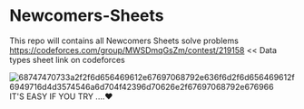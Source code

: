 # Newcomers-Sheets
This repo will contains all Newcomers Sheets solve problems 
https://codeforces.com/group/MWSDmqGsZm/contest/219158 << Data types sheet link on codeforces


![68747470733a2f2f6d656469612e67697068792e636f6d2f6d656469612f6949716d4d3574546a6d704f42396d70626e2f67697068792e676966](https://user-images.githubusercontent.com/103429590/222480699-30bc1b97-8ec8-4744-be7d-05242cd21556.gif)
IT'S EASY IF YOU TRY ....❤️

